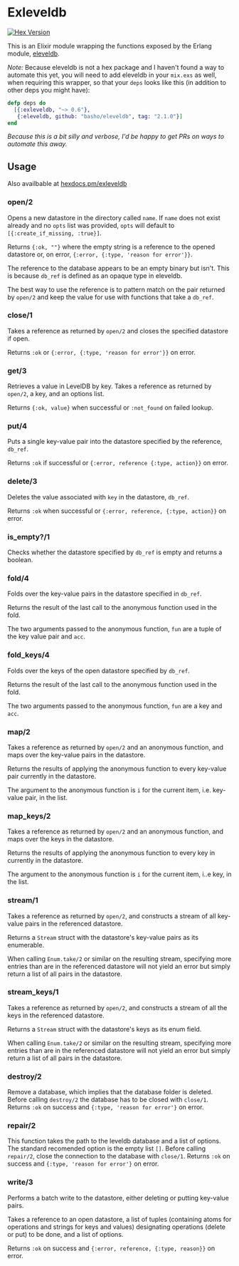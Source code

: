 Exleveldb
=========

[![Hex Version](http://img.shields.io/hexpm/v/exleveldb.svg?style=flat-square)](https://hex.pm/packages/exleveldb)

This is an Elixir module wrapping the functions exposed by the Erlang module, [eleveldb](https://github.com/basho/eleveldb).

*Note:* Because eleveldb is not a hex package and I haven't found a way to automate this yet, you will need to add eleveldb in your `mix.exs` as well, when requiring this wrapper, so that your `deps` looks like this (in addition to other deps you might have):

```elixir
defp deps do
  [{:exleveldb, "~> 0.6"},
   {:eleveldb, github: "basho/eleveldb", tag: "2.1.0"}]
end
```

*Because this is a bit silly and verbose, I'd be happy to get PRs on ways to automate this away.*

## Usage

Also availbable at [hexdocs.pm/exleveldb](http://hexdocs.pm/exleveldb/)

### open/2
Opens a new datastore in the directory called `name`. If `name` does not exist already and no `opts` list was provided, `opts` will default to `[{:create_if_missing, :true}]`.

Returns `{:ok, ""}` where the empty string is a reference to the opened datastore or, on error, `{:error, {:type, 'reason for error'}}`.

The reference to the database appears to be an empty binary but isn't. This is because `db_ref` is defined as an opaque type in eleveldb.

The best way to use the reference is to pattern match on the pair returned by `open/2` and keep the value for use with functions that take a `db_ref`.

### close/1
Takes a reference as returned by `open/2` and closes the specified datastore if open.

Returns `:ok` or `{:error, {:type, 'reason for error'}}` on error.

### get/3
Retrieves a value in LevelDB by key. Takes a reference as returned by `open/2`, a key, and an options list.

Returns `{:ok, value}` when successful or `:not_found` on failed lookup.

### put/4
Puts a single key-value pair into the datastore specified by the reference, `db_ref`.

Returns `:ok` if successful or `{:error, reference {:type, action}}` on error.

### delete/3
Deletes the value associated with `key` in the datastore, `db_ref`.

Returns `:ok` when successful or `{:error, reference, {:type, action}}` on error.

### is\_empty?/1
Checks whether the datastore specified by `db_ref` is empty and returns a boolean.

### fold/4
Folds over the key-value pairs in the datastore specified in `db_ref`.

Returns the result of the last call to the anonymous function used in the fold.

The two arguments passed to the anonymous function, `fun` are a tuple of the key value pair and `acc`.

### fold\_keys/4
Folds over the keys of the open datastore specified by `db_ref`.

Returns the result of the last call to the anonymous function used in the fold.

The two arguments passed to the anonymous function, `fun` are a key and `acc`.

### map/2
Takes a reference as returned by `open/2` and an anonymous function,
and maps over the key-value pairs in the datastore.

Returns the results of applying the anonymous function to
every key-value pair currently in the datastore.

The argument to the anonymous function is `i` for the current item,
i.e. key-value pair, in the list.

### map_keys/2
Takes a reference as returned by `open/2` and an anonymous function,
and maps over the keys in the datastore.

Returns the results of applying the anonymous function to
every key in currently in the datastore.

The argument to the anonymous function is `i` for the current item,
i..e key, in the list.

### stream/1
Takes a reference as returned by `open/2`,
and constructs a stream of all key-value pairs in the referenced datastore.

Returns a `Stream` struct with the datastore's key-value pairs as its enumerable.

When calling `Enum.take/2` or similar on the resulting stream,
specifying more entries than are in the referenced datastore
will not yield an error but simply return a list of all pairs in the datastore.

### stream_keys/1
Takes a reference as returned by `open/2`,
and constructs a stream of all the keys in the referenced datastore.

Returns a `Stream` struct with the datastore's keys as its enum field.

When calling `Enum.take/2` or similar on the resulting stream,
specifying more entries than are in the referenced datastore
will not yield an error but simply return a list of all pairs in the datastore.

### destroy/2
Remove a database, which implies that the database folder is deleted. Before calling `destroy/2` the database has to be closed with `close/1`. Returns `:ok` on success and `{:type, 'reason for error'}` on error.

### repair/2
This function takes the path to the leveldb database and a list of options. The standard recomended option is the empty list `[]`.
Before calling `repair/2`, close the connection to the database with `close/1`.
Returns `:ok` on success and `{:type, 'reason for error'}` on error.

### write/3
Performs a batch write to the datastore, either deleting or putting key-value pairs.

Takes a reference to an open datastore, a list of tuples (containing atoms for operations and strings for keys and values) designating operations (delete or put) to be done, and a list of options.

Returns `:ok` on success and `{:error, reference, {:type, reason}}` on error.
